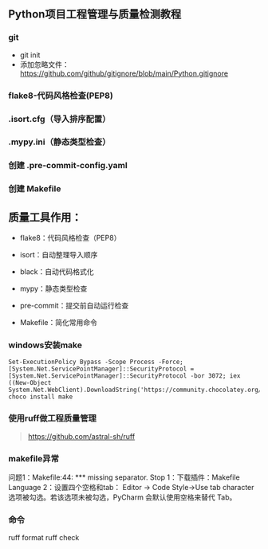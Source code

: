 ## Python项目工程管理与质量检测教程

### git

- git init
- 添加忽略文件：https://github.com/github/gitignore/blob/main/Python.gitignore

### flake8-代码风格检查(PEP8)

### .isort.cfg（导入排序配置）

### .mypy.ini（静态类型检查）

### 创建 .pre-commit-config.yaml

### 创建 Makefile

## 质量工具作用：

- flake8：代码风格检查（PEP8）

- isort：自动整理导入顺序

- black：自动代码格式化

- mypy：静态类型检查

- pre-commit：提交前自动运行检查

- Makefile：简化常用命令

### windows安装make

```commandline
Set-ExecutionPolicy Bypass -Scope Process -Force; [System.Net.ServicePointManager]::SecurityProtocol = [System.Net.ServicePointManager]::SecurityProtocol -bor 3072; iex ((New-Object System.Net.WebClient).DownloadString('https://community.chocolatey.org/install.ps1'))
choco install make
```

### 使用ruff做工程质量管理

> https://github.com/astral-sh/ruff

### makefile异常

问题1：Makefile:44: *** missing separator. Stop
1：下载插件：Makefile Language
2：设置四个空格和tab： Editor -> Code Style->Use tab character 选项被勾选。若该选项未被勾选，PyCharm 会默认使用空格来替代
Tab。

### 命令

ruff format
ruff check